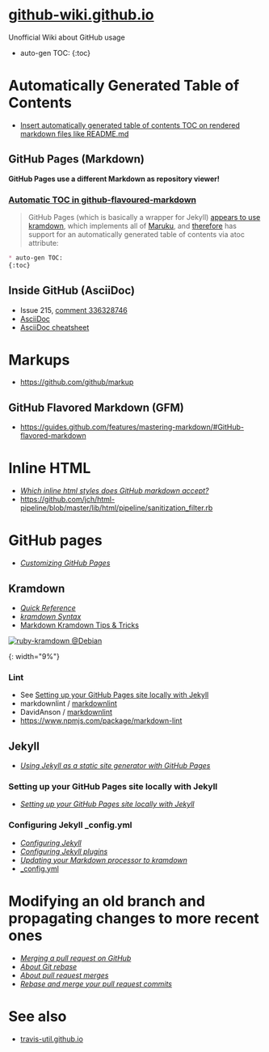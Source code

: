 # [github-wiki.github.io](https://github-wiki.github.io/)
Unofficial Wiki about GitHub usage
* auto-gen TOC:
{:toc}

# Automatically Generated Table of Contents
* [Insert automatically generated table of contents TOC on rendered markdown files like README.md](https://github.com/isaacs/github/issues/215)

## GitHub Pages (Markdown)
**GitHub Pages use a different Markdown as repository viewer!**

### [Automatic TOC in github-flavoured-markdown](https://stackoverflow.com/questions/9721944/automatic-toc-in-github-flavoured-markdown)
>GitHub Pages (which is basically a wrapper for Jekyll) [appears to use][] [kramdown][], which implements all of [Maruku][], and [therefore] has support for an automatically generated table of contents via atoc attribute:

[appears to use]: https://github.com/jekyll/jekyll/blob/master/lib/jekyll.rb#L29 "jekyll/jekyll"
[kramdown]: https://kramdown.gettalong.org/parser/kramdown.html
[Maruku]: https://github.com/bhollis/maruku/blob/master/docs/markdown_syntax.md "bhollis/maruku"
[therefore]: https://github.com/bhollis/maruku/blob/master/docs/math.md "See source code for this page"
```md
* auto-gen TOC:
{:toc}
```

## Inside GitHub (AsciiDoc)
* Issue 215, [comment 336328746](https://github.com/isaacs/github/issues/215#issuecomment-336328746)
* [AsciiDoc](https://en.wikipedia.org/wiki/AsciiDoc "Wikipedia")
* [AsciiDoc cheatsheet](http://powerman.name/doc/asciidoc)

# Markups
* https://github.com/github/markup

## GitHub Flavored Markdown (GFM)
* https://guides.github.com/features/mastering-markdown/#GitHub-flavored-markdown

# Inline HTML
* [*Which inline html styles does GitHub markdown accept?*](https://stackoverflow.com/questions/44831505/which-inline-html-styles-does-github-markdown-accept "stackoverflow")
* https://github.com/jch/html-pipeline/blob/master/lib/html/pipeline/sanitization_filter.rb

# GitHub pages
* [*Customizing GitHub Pages*](https://help.github.com/categories/customizing-github-pages/ "GitHub Help")

## Kramdown
* [*Quick Reference*](https://kramdown.gettalong.org/quickref.html)
* [*kramdown Syntax*](https://kramdown.gettalong.org/syntax.html)
* [Markdown Kramdown Tips & Tricks](https://about.gitlab.com/2016/07/19/markdown-kramdown-tips-and-tricks/)

[![ruby-kramdown @Debian][]](https://tracker.debian.org/pkg/ruby-kramdown) <!--- or with css: img[alt=...] { width: 9%; } -->

[ruby-kramdown @Debian]: https://qa.debian.org/cgi-bin/popcon-png?packages=ruby-kramdown&show_installed=on&date_fmt=%25Y
{: width="9%"}

### Lint
* See [Setting up your GitHub Pages site locally with Jekyll](#setting-up-your-github-pages-site-locally-with-jekyll)
* markdownlint / [markdownlint](https://github.com/markdownlint/markdownlint)
* DavidAnson / [markdownlint](https://github.com/DavidAnson/markdownlint)
* https://www.npmjs.com/package/markdown-lint

## Jekyll
* [*Using Jekyll as a static site generator with GitHub Pages*](https://help.github.com/articles/using-jekyll-as-a-static-site-generator-with-github-pages/ "GitHub Help")

### Setting up your GitHub Pages site locally with Jekyll
* [*Setting up your GitHub Pages site locally with Jekyll*](https://help.github.com/articles/setting-up-your-github-pages-site-locally-with-jekyll/ "GitHub Help")

### Configuring Jekyll \_config.yml
* [*Configuring Jekyll*](https://help.github.com/articles/configuring-jekyll/ "GitHub Help")
* [*Configuring Jekyll plugins*](https://help.github.com/articles/configuring-jekyll-plugins/ "GitHub Help")
* [*Updating your Markdown processor to kramdown*](https://help.github.com/articles/updating-your-markdown-processor-to-kramdown/ "GitHub Help")
* [\_config.yml](https://google.com/search?q=_config.yml)

# Modifying an old branch and propagating changes to more recent ones
* [*Merging a pull request on GitHub*](https://help.github.com/articles/merging-a-pull-request/#merging-a-pull-request-on-github)
* [*About Git rebase*](https://help.github.com/articles/about-git-rebase/)
* [*About pull request merges*](https://help.github.com/articles/about-pull-request-merges/)
* [*Rebase and merge your pull request commits*](https://help.github.com/articles/about-pull-request-merges/#rebase-and-merge-your-pull-request-commits)

# See also
* [travis-util.github.io](https://travis-util.github.io/)
